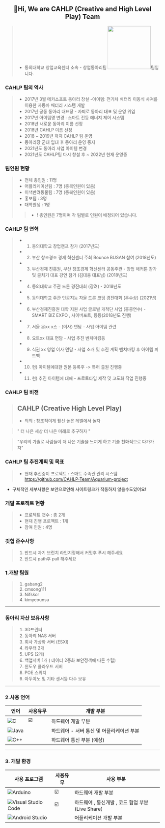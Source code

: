 ## <div align=center> 👋Hi, We are CAHLP (Creative and High Level Play) Team  </div>
> * 동의대학교 창업교육센터 소속 - 창업동아리팀 <img src = "https://user-images.githubusercontent.com/92977647/152990322-3746ab69-4796-4ed9-b747-45db6c510263.png" width="
140">팀입니다. 

### CAHLP 팀의 역사 
> * 2017년 3월 메카소프트 동아리 창설 -아이템:  전기차 배터리 이동식 차져를 이용한 자동차 배터리 시스템 개발 
> * 2017년 공동 동아리 대표장 - 자퇴로 동아리 대표 및 운영 위임 
> * 2017년 아이템명 변경 : 스마트 전등 에너지 제어 시스템 
> * 2018년 새로운 동아리 이름 선정 
> * 2018년 CAHLP 이름 선정 
> * 2018 ~ 2019년 까지 CAHLP 팀 운영 
> * 동아리장 군대 입대 후 동아리 운영 중지 
> * 2021년도 동아리 사업 아이템 변경 
> * 2021년도 CAHLP팀 다시 창설 후 ~ 2022년 현재 운영중 

### 팀인원 현황 
> * 전체 총인원 : 11명 
> * 어플리케이션팀 : 7명 (중복인원이 있음)
> * 이색반려동물팀 : 7명 (중복인원이 있음)
> * 홍보팀 : 3명 
> * 대학원생 : 1명 
>>* ! 총인원은 7명이며 각 팀별로 인원이 배정되어 있습니다.

### CAHLP 팀 연혁 
>* 1. 동의대학교 창업캠프 참가 (2017년도) 
>* 2. 부산 창조경조 경제 혁신센터 주최 Bounce BUSAN 참여 (2018년도)
>* 3. 부산경제 진흥원, 부산 창조경제 혁신센터 공동주관 - 창업 해커톤 참가 및 골치기 대표 강연 참가 (김대웅 대표님) (2018년도)
>* 4. 동의대학교 주관 드론 경진대회 (장려) - 2018년도 
>* 5. 동의대학교 주관 인공지능 자율 드론 코딩 경진대회 (우수상) (2021년)
>* 6. 부산경제진흥원 대학 지원 사업 글로벌 개척단 사업 (홍콩연수) - SMART BIZ EXPO , 사이버포트, 등등(2018년도 진행)
>* 7. 서울 몬xx x스 - (이사) 면담 - 사업 아이템 관련 
>* 8. 요트xx 대표 면담 - 사업 추진 벤치마킹등 
>* 9. 식권 xx 영업 이사 면담 - 사업 소개 및 추진 계획 벤치마킹 후 아이템 피드백 
>* 10. 현) 아이템에대한 원본 등록후 -> 특허 출원 진행중 
>* 11. 현) 추진 아이템에 대해 - 프로토타입 제작 및 고도화 작업 진행중 

### CAHLP 팀 비전 
>## CAHLP (Creative High Level Play) 
> * 의의 : 창조적이게 훨신 높은 레벨에서 놀자 

> " 더 나은 세상 더 나은 미래로 추구하자 "

> "우리의 기술로 사람들이 더 나은 기술을 느끼게 하고 기술 친화적으로 다가가자"

### CAHLP 팀 추진계획 및 목표 
>* 현재 추진중이 프로젝트 : 스마트 수족관 관리 시스템 
https://github.com/CAHLP-Team/Aquarium-project
* 구체적인 세부사항은 보안으로인해 사이트링크가 작동하지 않을수도있어요! 

###  개발 프로젝트 현황 
> * 프로젝트 갯수 : 총 2개 
> * 현재 진행 프로젝트 : 1개 
> * 참여 인원 : 4명 

### 깃헙 준수사항

> 1. 반드시 자기 브런치 라인지정해서 커밋후 푸시 해주세요 
> 2. 반드시 path후 pull 해주세요 

### 1.개발 팀원 
> 1. gabang2
> 2. cmsong111
> 3. Nifskor
> 4. kimyeounsu
***
### 동아리 자산 보유사항 
> 1. 3D프린터 
> 2. 동아리 NAS 서버 
> 3. 회사 가상화 서버 (ESXI)
> 4. 라우터 2개 
> 5. UPS (2개) 
> 6. 백업서버 1개 ( 데이터 2중화 보안정책에 따른 수립) 
> 7. 윈도우 클라우드 서버 
> 8. POE 스위치 
> 9. 아두이노 및 기타 센서등 다수 보유 
***
### 2.사용 언어 
| 언어 | 사용유무 | 개발 부분|
| ------ | --  |----------- |
| 	![C](https://img.shields.io/badge/c-%2300599C.svg?style=for-the-badge&logo=c&logoColor=white) | ☑️  | 하드웨어 개발 부분   |
| ![Java](https://img.shields.io/badge/java-%23ED8B00.svg?style=for-the-badge&logo=java&logoColor=white) |   | 하드웨어 - 서버 통신 및 어플리케이션 부분  |
| ![C++](https://img.shields.io/badge/c++-%2300599C.svg?style=for-the-badge&logo=c%2B%2B&logoColor=white)|   | 하드웨어 통신 부분 (예상) |
***
### 3. 개발 환경 
| 사용 프로그램 | 사용유무 | 사용 부분 |
| ------ | --  |----------- |
| ![Arduino](https://img.shields.io/badge/-Arduino-00979D?style=for-the-badge&logo=Arduino&logoColor=white) | ☑️  | 하드웨어 개발 부분   |
| ![Visual Studio Code](https://img.shields.io/badge/Visual%20Studio%20Code-0078d7.svg?style=for-the-badge&logo=visual-studio-code&logoColor=white)|  ☑️  | 하드웨어 , 통신개발 , 코드 협업 부분(Live Share)  |
| ![Android Studio](https://img.shields.io/badge/Android%20Studio-3DDC84.svg?style=for-the-badge&logo=android-studio&logoColor=white)|   | 어플리케이션 개발 부분  |


